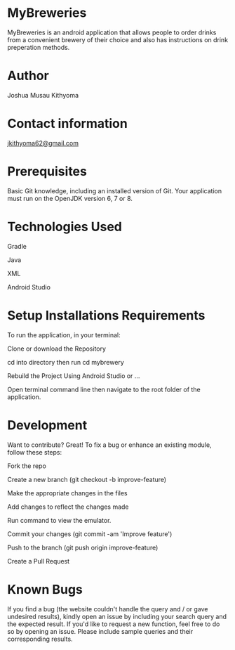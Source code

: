 # MyBreweries

MyBreweries is an android application that allows people to order drinks from a convenient brewery of their choice and also has instructions on drink preperation methods.

# Author

Joshua Musau Kithyoma

# Contact information

jkithyoma62@gmail.com

# Prerequisites

Basic Git knowledge, including an installed version of Git. Your application must run on the OpenJDK version 6, 7 or 8.

# Technologies Used
Gradle

Java

XML

Android Studio

# Setup Installations Requirements

To run the application, in your terminal:

Clone or download the Repository

cd into directory then run cd mybrewery

Rebuild the Project Using Android Studio or ...

Open terminal command line then navigate to the root folder of the application.

# Development

Want to contribute? Great! To fix a bug or enhance an existing module, follow these steps:

Fork the repo

Create a new branch (git checkout -b improve-feature)

Make the appropriate changes in the files

Add changes to reflect the changes made


Run command to view the emulator.

Commit your changes (git commit -am 'Improve feature')

Push to the branch (git push origin improve-feature)

 Create a Pull Request
 
# Known Bugs

If you find a bug (the website couldn't handle the query and / or gave undesired results), kindly open an issue by including your search query and the expected result. If you'd like to request a new function, feel free to do so by opening an issue. Please include sample queries and their corresponding results.

